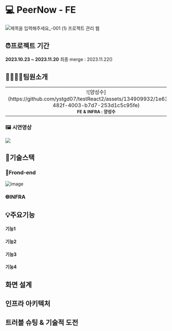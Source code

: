 # 💻 PeerNow - FE
![제목을 입력해주세요_-001 (1)](https://github.com/ystgd07/testReact2/assets/134909932/1c474c4c-a9e3-4f80-b7ce-29f366eeb72a)
프로젝트 관리 웹

## ⏰프로젝트 기간
<b>2023.10.23 ~ 2023.11.20</b>
최종 merge : 2023.11.22()

## 👨‍👩‍👧‍👦팀원소개
<table>
  <tbody>
    <tr>
      <td align="center">![양성수](https://github.com/ystgd07/testReact2/assets/134909932/1e63d620-482f-4003-b7d7-253d1c5c95fe)<br /><sub><b>FE & INFRA : 양성수</b></sub><br /></td>
      <td align="center">![이슬비](https://github.com/ystgd07/testReact2/assets/134909932/85e99ef7-4891-4808-8474-25e6b4017091)"><br /><sub><b>FE & INFRA : 이슬비</b></sub><br /></td>
      <td align="center">![정현욱](https://github.com/ystgd07/testReact2/assets/134909932/85e99ef7-4891-4808-8474-25e6b4017091)"><br /><sub><b>FE & INFRA : 정현욱</b></sub><br /></td>
      <td align="center">![최현희](https://github.com/ystgd07/testReact2/assets/134909932/85e99ef7-4891-4808-8474-25e6b4017091)"><br /><sub><b>FE & INFRA : 최현희</b></sub><br /></td>      
    </tr>
  </tbody>
</table>

### 🖼 시연영상
<img src="https://github.com/n0hack/readme-template/assets/112933943/5e39ccca-699f-4c53-9328-f9baef9d2973">
</img>

## 🔧기술스택
### 🎨Frond-end
 ![image](https://github.com/ystgd07/testReact2/assets/112933943/d19322cf-abc0-43ce-b222-40fa3a424fb2)

### 🌐INFRA

## 💡주요기능
#### 기능1
#### 기능2
#### 기능3
#### 기능4

## 화면 설계

## 인프라 아키텍처

## 트러블 슈팅 & 기술적 도전
